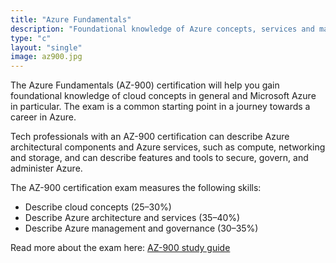 ```yaml
---
title: "Azure Fundamentals"
description: "Foundational knowledge of Azure concepts, services and management"
type: "c"
layout: "single"
image: az900.jpg
---
```

The Azure Fundamentals (AZ-900) certification will help you gain foundational knowledge of cloud concepts in general and Microsoft Azure in particular. The exam is a common starting point in a journey towards a career in Azure.

Tech professionals with an AZ-900 certification can describe Azure architectural components and Azure services, such as compute, networking and storage, and can describe features and tools to secure, govern, and administer Azure.

The AZ-900 certification exam measures the following skills:
- Describe cloud concepts (25–30%)
- Describe Azure architecture and services (35–40%)
- Describe Azure management and governance (30–35%)

Read more about the exam here: [AZ-900 study guide](https://learn.microsoft.com/en-us/credentials/certifications/resources/study-guides/az-900)
